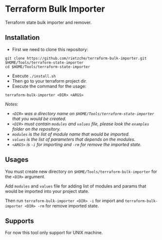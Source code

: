 # Terraform Bulk Importer
Terraform state bulk importer and remover.

## Installation
- First we need to clone this repository: 
```shell
git clone https://github.com/rietzche/terraform-bulk-importer.git $HOME/Tools/terraform-state-importer
cd $HOME/Tools/terraform-state-importer
```
- Execute `./install.sh`
- Then go to your terraform project dir.
- Execute the command for the usage:
```shell
terraform-bulk-importer <DIR> <ARGS>
```
_Notes:_ 
- _`<DIR>` was a directory name on `$HOME/Tools/terraform-state-importer` that you would be created._
- _`<DIR>` must contain `modules` and `values` file, please look the `examples` folder on the repository._
- _`modules` is the list of module name that would be imported._ 
- _`values` is the list of parameters that depends on the modules._
- _`<ARGS>` is `-i` for importing and `-rm` for remove the imported state._

## Usages
You must create new directory on `$HOME/Tools/terraform-bulk-importer` for the `<DIR>` argument.

Add `modules` and `values` file for adding list of modules and params that would be imported into your project state.

Then run `terraform-bulk-importer <DIR> -i` for import and `terraform-bulk-importer <DIR> -rm` for remove imported state.

## Supports
For now this tool only support for UNIX machine.
